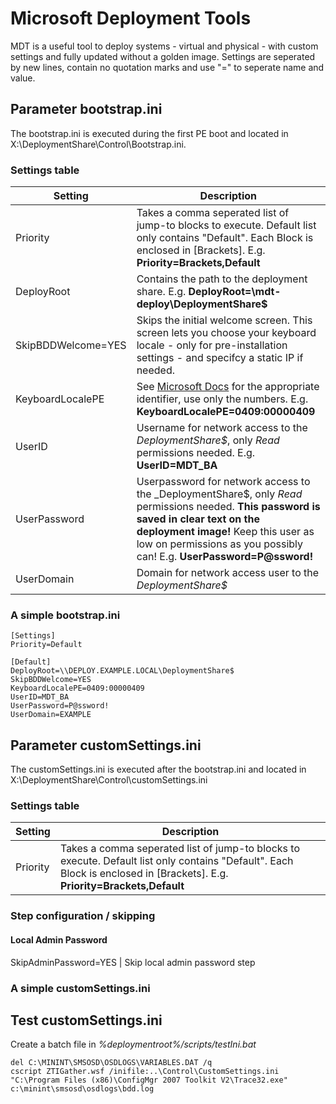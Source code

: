# Microsoft Deployment Tools
MDT is a useful tool to deploy systems - virtual and physical - with custom settings and fully updated without a golden image. Settings are seperated by new lines, contain no quotation marks and use "=" to seperate name and value.

## Parameter bootstrap.ini
The bootstrap.ini is executed during the first PE boot and located in X:\DeploymentShare\Control\Bootstrap.ini.

### Settings table
Setting | Description
--------|------------
Priority | Takes a comma seperated list of jump-to blocks to execute. Default list only contains "Default". Each Block is enclosed in [Brackets]. E.g. **Priority=Brackets,Default**
DeployRoot | Contains the path to the deployment share. E.g. **DeployRoot=\\mdt-deploy\DeploymentShare$**
SkipBDDWelcome=YES | Skips the initial welcome screen. This screen lets you choose your keyboard locale - only for pre-installation settings - and specifcy a static IP if needed.
KeyboardLocalePE | See [Microsoft Docs](https://docs.microsoft.com/en-us/windows-hardware/manufacture/desktop/default-input-locales-for-windows-language-packs) for the appropriate identifier, use only the numbers. E.g. **KeyboardLocalePE=0409:00000409**
UserID | Username for network access to the _DeploymentShare$_, only _Read_ permissions needed. E.g. **UserID=MDT_BA**
UserPassword | Userpassword for network access to the _DeploymentShare$, only _Read_ permissions needed. **This password is saved in clear text on the deployment image!** Keep this user as low on permissions as you possibly can! E.g. **UserPassword=P@ssword!**
UserDomain | Domain for network access user to the _DeploymentShare$_

### A simple bootstrap.ini
```shell
[Settings]
Priority=Default

[Default]
DeployRoot=\\DEPLOY.EXAMPLE.LOCAL\DeploymentShare$
SkipBDDWelcome=YES
KeyboardLocalePE=0409:00000409
UserID=MDT_BA
UserPassword=P@ssword!
UserDomain=EXAMPLE
```

## Parameter customSettings.ini
The customSettings.ini is executed after the bootstrap.ini and located in X:\DeploymentShare\Control\customSettings.ini

### Settings table
Setting | Description
--------|------------
Priority | Takes a comma seperated list of jump-to blocks to execute. Default list only contains "Default". Each Block is enclosed in [Brackets]. E.g. **Priority=Brackets,Default**

### Step configuration / skipping
#### Local Admin Password
SkipAdminPassword=YES | Skip local admin password step


### A simple customSettings.ini

## Test customSettings.ini
Create a batch file in _%deploymentroot%/scripts/testIni.bat_
```shell
del C:\MININT\SMSOSD\OSDLOGS\VARIABLES.DAT /q
cscript ZTIGather.wsf /inifile:..\Control\CustomSettings.ini
"C:\Program Files (x86)\ConfigMgr 2007 Toolkit V2\Trace32.exe" c:\minint\smsosd\osdlogs\bdd.log
```
